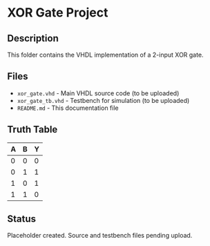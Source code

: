 # XOR Gate Project

## Description
This folder contains the VHDL implementation of a 2-input XOR gate.

## Files
- `xor_gate.vhd` - Main VHDL source code (to be uploaded)
- `xor_gate_tb.vhd` - Testbench for simulation (to be uploaded)
- `README.md` - This documentation file

## Truth Table
| A | B | Y |
|---|---|---|
| 0 | 0 | 0 |
| 0 | 1 | 1 |
| 1 | 0 | 1 |
| 1 | 1 | 0 |

## Status
Placeholder created. Source and testbench files pending upload.
